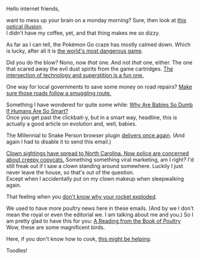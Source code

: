 Hello internet friends,

want to mess up your brain on a monday morning? Sure, then look at [this optical illusion](https://twitter.com/wkerslake/status/775105333333204992).  
I didn't have my coffee, yet, and that thing makes me so dizzy.

As far as I can tell, the Pokémon Go craze has mostly calmed down. Which is lucky, after all it is [the world's most dangerous game](http://www.vice.com/read/pokemon-go-moral-panics-satanism-infosec).

Did you do the blow? Nono, now *that* one. And not *that* one, either. The one that scared away the evil dust spirits from the game cartridges. [The intersection of technology and superstition is a fun one.](http://motherboard.vice.com/read/why-we-still-practice-superstitious-rituals-with-our-technology)

One way for local governments to save some money on road repairs? [Make sure those roads follow a smuggling route.](https://themoscowtimes.com/news/traffickers-repair-russian-road-used-for-smuggling-55065)

Something I have wondered for quite some while: [Why Are Babies So Dumb If Humans Are So Smart?](http://www.newyorker.com/science/maria-konnikova/why-are-babies-so-dumb-if-humans-are-so-smart)  
Once you get past the clickbait-y, but in a smart way, headline, this is actually a good article on evolution and, well, babies.

The Millennial to Snake Person browser plugin [delivers once again](http://fusion.net/story/342418/millennial-newsletter-soap-is-dead/). (And again I had to disable it to send this email.)

[Clown sightings have spread to North Carolina. Now police are concerned about creepy copycats.](https://www.washingtonpost.com/news/morning-mix/wp/2016/09/07/clown-sightings-have-spread-to-north-carolina-now-police-are-concerned-about-creepy-copycats/) Something something viral marketing, am I right? I'd still freak out if I saw a clown standing around somewhere. Luckily I just never leave the house, so that's out of the question.  
Except when I accidentally put on my clown makeup when sleepwalking again.

That feeling when you [don't know why your rocket exploded](http://www.recode.net/2016/9/9/12863856/elon-musk-space-x-explosion-what-happened).

We used to have more poultry news here in these emails. (And by we I don't mean the royal or even the editorial we. I am talking about me and you.) So I am pretty glad to have this for you: [A Reading from the Book of Poultry](http://blogs.harvard.edu/preserving/2016/09/09/a-reading-from-the-book-of-poultry/)  
Wow, these are some magnificent birds.

Here, if you don't know how to cook, [this might be helping](http://distractify.com/food/2016/09/01/basic-cookbook-ftw).

Toodles!

